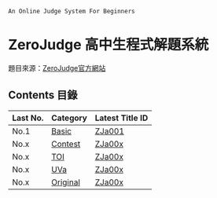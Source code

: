 `An Online Judge System For Beginners`
# ZeroJudge 高中生程式解題系統

題目來源：[ZeroJudge官方網站](https://zerojudge.tw)


## Contents 目錄

|Last No.     |Category                              |Latest Title ID     |
|:------------|:-------------------------------------|:-------------------|
|No.1         |[Basic   ](Basic/)                    |[ZJa001](Basic/Day13-ZJa001_Hello-Solved/) |
|No.x         |[Contest ](Contest/)                  |[ZJa00x]()          |
|No.x         |[TOI     ](TOI/)                      |[ZJa00x]()          |
|No.x         |[UVa     ](UVa)                       |[ZJa00x]()          |
|No.x         |[Original](Original)                  |[ZJa00x]()          |